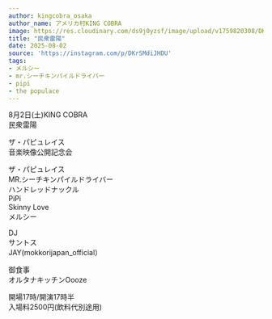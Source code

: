 ```yaml
---
author: kingcobra_osaka
author_name: アメリカ村KING COBRA
image: https://res.cloudinary.com/ds9j0yzsf/image/upload/v1759820308/DKrSMdiJHDU.jpg
title: "民衆雷陽"
date: 2025-08-02
source: 'https://instagram.com/p/DKrSMdiJHDU'
tags:
- メルシー
- mr.シーチキンパイルドライバー
- pipi
- the populace
---
```

8月2日(土)KING COBRA<br>
民衆雷陽

ザ・パピュレイス<br>
音楽映像公開記念会

ザ・パピュレイス<br>
MR.シーチキンパイルドライバー<br>
ハンドレッドナックル<br>
PiPi<br>
Skinny Love<br>
メルシー

DJ<br>
サントス<br>
JAY(mokkorijapan_official）

御食事<br>
オルタナキッチンOooze

開場17時/開演17時半<br>
入場料2500円(飲料代別途用)